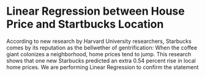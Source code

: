# Linear Regression between House Price and Startbucks Location
 According to new research by Harvard University researchers, Starbucks comes by its reputation as the bellwether of gentrification: When the coffee giant colonizes a neighborhood, home prices tend to jump. This research shows that one new Starbucks predicted an extra 0.54 percent rise in local home prices. We are performing Linear Regression to confirm the statement
